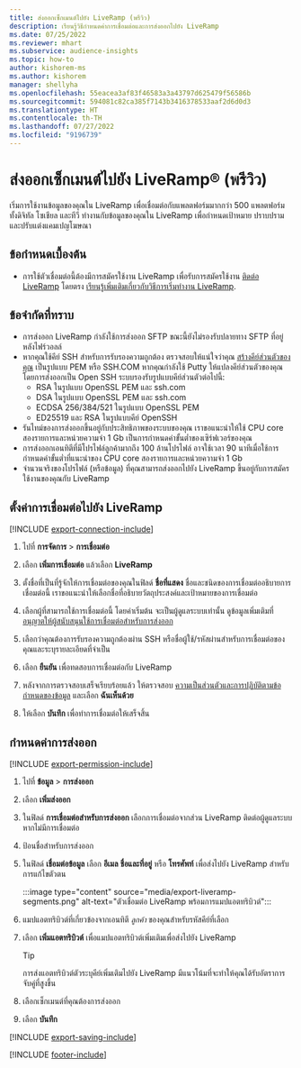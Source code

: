```yaml
---
title: ส่งออกเซ็กเมนต์ไปยัง LiveRamp (พรีวิว)
description: เรียนรู้วิธีกำหนดค่าการเชื่อมต่อและการส่งออกไปยัง LiveRamp
ms.date: 07/25/2022
ms.reviewer: mhart
ms.subservice: audience-insights
ms.topic: how-to
author: kishorem-ms
ms.author: kishorem
manager: shellyha
ms.openlocfilehash: 55eacea3af83f46583a3a43797d625479f56586b
ms.sourcegitcommit: 594081c82ca385f7143b3416378533aaf2d6d0d3
ms.translationtype: HT
ms.contentlocale: th-TH
ms.lasthandoff: 07/27/2022
ms.locfileid: "9196739"
---
```

# <a name="export-segments-to-liverampreg-preview"></a>ส่งออกเซ็กเมนต์ไปยัง LiveRamp&reg; (พรีวิว)

เริ่มการใช้งานข้อมูลของคุณใน LiveRamp เพื่อเชื่อมต่อกับแพลตฟอร์มมากกว่า 500 แพลตฟอร์มทั้งดิจิทัล โซเชียล และทีวี ทำงานกับข้อมูลของคุณใน LiveRamp เพื่อกำหนดเป้าหมาย ปราบปราม และปรับแต่งแคมเปญโฆษณา

## <a name="prerequisites"></a>ข้อกำหนดเบื้องต้น

- การใช้ตัวเชื่อมต่อนี้ต้องมีการสมัครใช้งาน LiveRamp เพื่อรับการสมัครใช้งาน [ติดต่อ LiveRamp](https://liveramp.com/contact/) โดยตรง [เรียนรู้เพิ่มเติมเกี่ยวกับวิธีการเริ่มทำงาน LiveRamp](https://liveramp.com/our-platform/data-onboarding/).

## <a name="known-limitations"></a>ข้อจำกัดที่ทราบ

- การส่งออก LiveRamp กำลังใช้การส่งออก SFTP ขณะนี้ยังไม่รองรับปลายทาง SFTP ที่อยู่หลังไฟร์วอลล์
- หากคุณใช้คีย์ SSH สำหรับการรับรองความถูกต้อง ตรวจสอบให้แน่ใจว่าคุณ [สร้างคีย์ส่วนตัวของคุณ](/azure/virtual-machines/linux/create-ssh-keys-detailed#basic-example) เป็นรูปแบบ PEM หรือ SSH.COM หากคุณกำลังใช้ Putty ให้แปลงคีย์ส่วนตัวของคุณโดยการส่งออกเป็น Open SSH ระบบรองรับรูปแบบคีย์ส่วนตัวต่อไปนี้:
  - RSA ในรูปแบบ OpenSSL PEM และ ssh.com
  - DSA ในรูปแบบ OpenSSL PEM และ ssh.com
  - ECDSA 256/384/521 ในรูปแบบ OpenSSL PEM
  - ED25519 และ RSA ในรูปแบบคีย์ OpenSSH
- รันไทม์ของการส่งออกขึ้นอยู่กับประสิทธิภาพของระบบของคุณ เราขอแนะนำให้ใช้ CPU core สองรายการและหน่วยความจำ 1 Gb เป็นการกำหนดค่าขั้นต่ำของเซิร์ฟเวอร์ของคุณ
- การส่งออกเอนทิตีที่มีโปรไฟล์ลูกค้ามากถึง 100 ล้านโปรไฟล์ อาจใช้เวลา 90 นาทีเมื่อใช้การกำหนดค่าขั้นต่ำที่แนะนำของ CPU core สองรายการและหน่วยความจำ 1 Gb
- จำนวนจริงของโปรไฟล์ (หรือข้อมูล) ที่คุณสามารถส่งออกไปยัง LiveRamp ขึ้นอยู่กับการสมัครใช้งานของคุณกับ LiveRamp

## <a name="set-up-connection-to-liveramp"></a>ตั้งค่าการเชื่อมต่อไปยัง LiveRamp

[!INCLUDE [export-connection-include](includes/export-connection-admn.md)]

1. ไปที่ **การจัดการ** > **การเชื่อมต่อ**

1. เลือก **เพิ่มการเชื่อมต่อ** แล้วเลือก **LiveRamp**

1. ตั้งชื่อที่เป็นที่รู้จักให้การเชื่อมต่อของคุณในฟิลด์ **ชื่อที่แสดง** ชื่อและชนิดของการเชื่อมต่ออธิบายการเชื่อมต่อนี้ เราขอแนะนำให้เลือกชื่อที่อธิบายวัตถุประสงค์และเป้าหมายของการเชื่อมต่อ

1. เลือกผู้ที่สามารถใช้การเชื่อมต่อนี้ โดยค่าเริ่มต้น จะเป็นผู้ดูแลระบบเท่านั้น ดูข้อมูลเพิ่มเติมที่ [อนุญาตให้ผู้สนับสนุนใช้การเชื่อมต่อสำหรับการส่งออก](connections.md#allow-contributors-to-use-a-connection-for-exports)

1. เลือกว่าคุณต้องการรับรองความถูกต้องผ่าน SSH หรือชื่อผู้ใช้/รหัสผ่านสำหรับการเชื่อมต่อของคุณและระบุรายละเอียดที่จำเป็น

1. เลือก **ยืนยัน** เพื่อทดสอบการเชื่อมต่อกับ LiveRamp

1. หลังจากการตรวจสอบเสร็จเรียบร้อยแล้ว ให้ตรวจสอบ [ความเป็นส่วนตัวและการปฏิบัติตามข้อกำหนดของข้อมูล](connections.md#data-privacy-and-compliance) และเลือก **ฉันเห็นด้วย**

1. ให้เลือก **บันทึก** เพื่อทำการเชื่อมต่อให้เสร็จสิ้น

## <a name="configure-an-export"></a>กำหนดค่าการส่งออก

[!INCLUDE [export-permission-include](includes/export-permission.md)]

1. ไปที่ **ข้อมูล** > **การส่งออก**

1. เลือก **เพิ่มส่งออก**

1. ในฟิลด์ **การเชื่อมต่อสำหรับการส่งออก** เลือกการเชื่อมต่อจากส่วน LiveRamp ติดต่อผู้ดูแลระบบหากไม่มีการเชื่อมต่อ

1. ป้อนชื่อสำหรับการส่งออก

1. ในฟิลด์ **เชื่อมต่อข้อมูล** เลือก **อีเมล**  **ชื่อและที่อยู่** หรือ **โทรศัพท์** เพื่อส่งไปยัง LiveRamp สำหรับการแก้ไขตัวตน

   :::image type="content" source="media/export-liveramp-segments.png" alt-text="ตัวเชื่อมต่อ LiveRamp พร้อมการแมปแอตทริบิวต์":::

1. แมปแอตทริบิวต์ที่เกี่ยวข้องจากเอนทิตี *ลูกค้า* ของคุณสำหรับรหัสคีย์ที่เลือก

1. เลือก **เพิ่มแอตทริบิวต์** เพื่อแมปแอตทริบิวต์เพิ่มเติมเพื่อส่งไปยัง LiveRamp

   > [!TIP]
   > การส่งแอตทริบิวต์ตัวระบุคีย์เพิ่มเติมไปยัง LiveRamp มีแนวโน้มที่จะทำให้คุณได้รับอัตราการจับคู่ที่สูงขึ้น

1. เลือกเซ็กเมนต์ที่คุณต้องการส่งออก

1. เลือก **บันทึก**

[!INCLUDE [export-saving-include](includes/export-saving.md)]

[!INCLUDE [footer-include](includes/footer-banner.md)]
